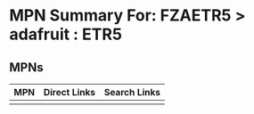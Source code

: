 



# MPN Summary For: FZAETR5 > adafruit : ETR5

## MPNs
  

|MPN|Direct Links|Search Links|
| :--- | :--- | :--- |
||||
